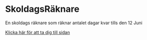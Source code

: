# SkoldagsRäknare
En skoldags räknare som räknar antalet dagar kvar tills den 12 Juni 

[Klicka här för att ta dig till sidan](https://cristopherburlinedu.github.io/SkoldagsRaknare/)

